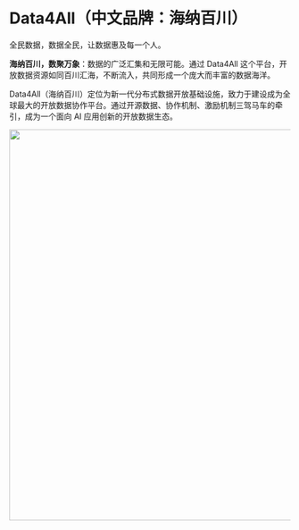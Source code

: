 # Data4All（中文品牌：海纳百川）
全民数据，数据全民，让数据惠及每一个人。

**海纳百川，数聚万象**：数据的广泛汇集和无限可能。通过 Data4All 这个平台，开放数据资源如同百川汇海，不断流入，共同形成一个庞大而丰富的数据海洋。

Data4All（海纳百川）定位为新一代分布式数据开放基础设施，致力于建设成为全球最大的开放数据协作平台。通过开源数据、协作机制、激励机制三驾马车的牵引，成为一个面向 AI 应用创新的开放数据生态。

<div align=center>
<img src="https://github.com/user-attachments/assets/81e951b7-0be1-4cdb-a712-3fd5e25b1d42" width="700px">
</div>

